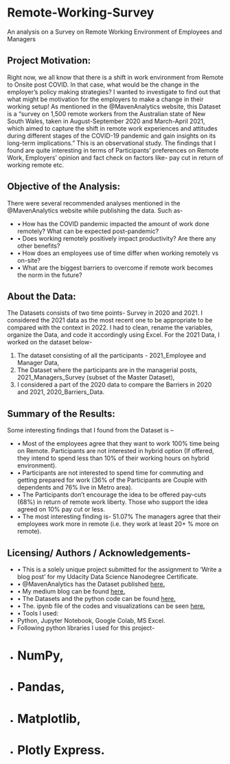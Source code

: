 # Remote-Working-Survey

An analysis on a Survey on Remote Working Environment of Employees and Managers


## Project Motivation:

Right now, we all know that there is a shift in work environment from Remote to Onsite post COVID. In that case, what would be the change in the employer’s policy making strategies? I wanted to investigate to find out that what might be motivation for the employers to make a change in their working setup!
As mentioned in the @MavenAnalytics website, this Dataset is a “survey on 1,500 remote workers from the Australian state of New South Wales, taken in August-September 2020 and March-April 2021, which aimed to capture the shift in remote work experiences and attitudes during different stages of the COVID-19 pandemic and gain insights on its long-term implications.”
This is an observational study. The findings that I found are quite interesting in terms of Participants’ preferences on Remote Work, Employers’ opinion and fact check on factors like- pay cut in return of working remote etc.

## Objective of the Analysis:

There were several recommended analyses mentioned in the @MavenAnalytics website while publishing the data. Such as-

* •	How has the COVID pandemic impacted the amount of work done remotely? What can be expected post-pandemic?
* •	Does working remotely positively impact productivity? Are there any other benefits?
* •	How does an employees use of time differ when working remotely vs on-site?
* •	What are the biggest barriers to overcome if remote work becomes the norm in the future?

## About the Data:

The Datasets consists of two time points- Survey in 2020 and 2021. I considered the 2021 data as the most recent one to be appropriate to be compared with the context in 2022.
I had to clean, rename the variables, organize the Data, and code it accordingly using Excel.
For the 2021 Data, I worked on the dataset below-

1. The dataset consisting of all the participants - 2021_Employee and Manager Data,
2. The Dataset where the participants are in the managerial posts, 2021_Managers_Survey (subset of the Master Dataset),
3. I considered a part of the 2020 data to compare the Barriers in 2020 and 2021, 2020_Barriers_Data.

## Summary of the Results:

Some interesting findings that I found from the Dataset is –
* •	Most of the employees agree that they want to work 100% time being on Remote. Participants are not interested in hybrid option (If offered, they intend to spend less than 10% of their working hours on hybrid environment).
* •	Participants are not interested to spend time for commuting and getting prepared for work (36% of the Participants are Couple with dependents and 76% live in Metro area).
* •	The Participants don’t encourage the idea to be offered pay-cuts (68%) in return of remote work liberty. Those who support the idea agreed on 10% pay cut or less.
* •	The most interesting finding is- 51.07% The managers agree that their employees work more in remote (i.e. they work at least 20+ % more on remote).


## Licensing/ Authors / Acknowledgements-

* •	This is a solely unique project submitted for the assignment to ‘Write a blog post’ for my Udacity Data Science Nanodegree Certificate.
* •	@MavenAnalytics has the Dataset published [here.](https://www.mavenanalytics.io/data-playground)
* •	My medium blog can be found [here.](https://medium.com/@mahmudayasmin/what-does-the-managers-think-about-remote-work-96f953f668ff)
* •	The Datasets and the python code can be found [here.](https://github.com/myasmin/Remote-Working-Survey.git)
* •	The. ipynb file of the codes and visualizations can be seen [here.](https://drive.google.com/file/d/19TQEBYxGH4KjAjCLIISIiydSRs6XUfn3/view?usp=sharing)
* •	Tools I used:
* Python, Jupyter Notebook, Google Colab, MS Excel.
* Following python libraries I used for this project-
*  # NumPy,
*  # Pandas,
*  # Matplotlib,
*  # Plotly Express.
